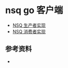 <!-- ---
title: nsq go 客户端
date: 2020-03-23 03:56:15
category: showcode, nsq, go-nsq
--- -->

# nsq go 客户端

* [NSQ 生产者实现](nsq/go-nsq/nsq_producer.md)
* [NSQ 消费者实现](nsq/go-nsq/nsq_consumer.md)

## 参考资料

- 